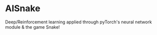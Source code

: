 # AISnake

Deep/Reinforcement learning applied through pyTorch's neural network module & the game Snake!
